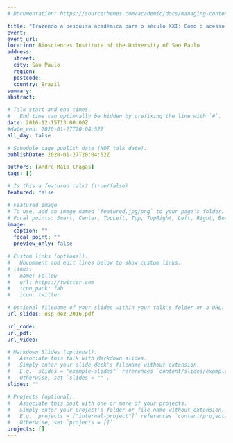 ```yaml
---
# Documentation: https://sourcethemes.com/academic/docs/managing-content/

title: "Trazendo a pesquisa acadêmica para o século XXI: Como o acesso aberto e o código aberto estão devolvendo a ciência para os pesquisadores"
event:
event_url:
location: Biosciences Institute of the University of Sao Paulo
address:
  street:
  city: Sao Paulo
  region:
  postcode:
  country: Brazil
summary:
abstract:

# Talk start and end times.
#   End time can optionally be hidden by prefixing the line with `#`.
date: 2016-12-15T13:00:00Z
#date_end: 2020-01-27T20:04:52Z
all_day: false

# Schedule page publish date (NOT talk date).
publishDate: 2020-01-27T20:04:52Z

authors: [Andre Maia Chagas]
tags: []

# Is this a featured talk? (true/false)
featured: false

# Featured image
# To use, add an image named `featured.jpg/png` to your page's folder.
# Focal points: Smart, Center, TopLeft, Top, TopRight, Left, Right, BottomLeft, Bottom, BottomRight.
image:
  caption: ""
  focal_point: ""
  preview_only: false

# Custom links (optional).
#   Uncomment and edit lines below to show custom links.
# links:
# - name: Follow
#   url: https://twitter.com
#   icon_pack: fab
#   icon: twitter

# Optional filename of your slides within your talk's folder or a URL.
url_slides: usp_dez_2016.pdf

url_code:
url_pdf:
url_video:

# Markdown Slides (optional).
#   Associate this talk with Markdown slides.
#   Simply enter your slide deck's filename without extension.
#   E.g. `slides = "example-slides"` references `content/slides/example-slides.md`.
#   Otherwise, set `slides = ""`.
slides: ""

# Projects (optional).
#   Associate this post with one or more of your projects.
#   Simply enter your project's folder or file name without extension.
#   E.g. `projects = ["internal-project"]` references `content/project/deep-learning/index.md`.
#   Otherwise, set `projects = []`.
projects: []
---
```

